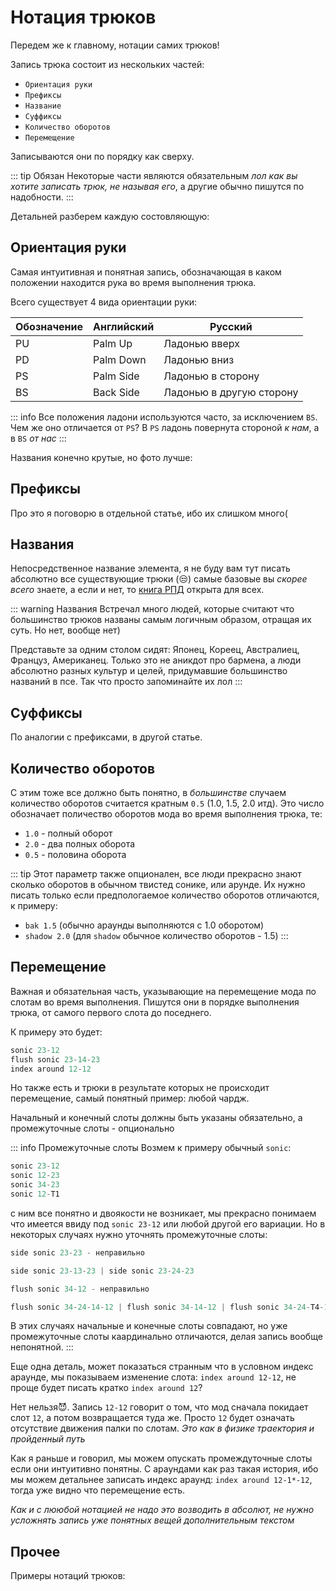 # Нотация трюков

Передем же к главному, нотации самих трюков!

Запись трюка состоит из нескольких частей:
 - `Ориентация руки`
 - `Префиксы`
 - `Название`
 - `Суффиксы`
 - `Количество оборотов`
 - `Перемещение`

Записываются они по порядку как сверху.

::: tip Обязан
Некоторые части являются обязательным *лол как вы хотите записать трюк, не называя его*, а другие обычно пишутся по надобности. 
:::

Детальней разберем каждую состовляющую:

## Ориентация руки

Самая интуитивная и понятная запись, обозначающая в каком положении находится рука во время выполнения трюка.

Всего существует 4 вида ориентации руки:

| Обозначение | Английский | Русский |
| - | - | - |
| PU | Palm Up | Ладонью вверх |
| PD | Palm Down | Ладонью вниз |
| PS | Palm Side | Ладонью в сторону |
| BS | Back Side | Ладонью в другую сторону |

::: info
Все положения ладони используются часто, за исключением `BS`. Чем же оно отличается от `PS`? В `PS` ладонь повернута стороной *к нам*, а в `BS` *от нас*
:::

Названия конечно крутые, но фото лучше:

<!--TODO:-->

## Префиксы

Про это я поговорю в отдельной статье, ибо их слишком много(

## Названия

Непосредственное название элемента, я не буду вам тут писать абсолютно все существующие трюки (😒) самые базовые вы *скорее всего* знаете, а если и нет, то [книга РПД](https://drive.google.com/file/d/1TlDb1H5bRnZZdswmdr07m-58yxs4Es7-/view) открыта для всех.

::: warning Названия
Встречал много людей, которые считают что большинство трюков названы самым логичным образом, отращая их суть. Но нет, вообще нет) 

Представьте за одним столом сидят: Японец, Кореец, Австралиец, Француз, Американец. Только это не аникдот про бармена, а люди абсолютно разных культур и целей, придумавшие большинство названий в псе. Так что просто запоминайте их лол
:::

## Суффиксы

По аналогии с префиксами, в другой статье.

## Количество оборотов

С этим тоже все должно быть понятно, в *большинстве* случаем количество оборотов считается кратным `0.5` (1.0, 1.5, 2.0 итд). Это число обозначает поличество оборотов мода во время выполнения трюка, те:
 - `1.0` - полный оборот
 - `2.0` - два полных оборота
 - `0.5` - половина оборота

::: tip
Этот параметр также опционален, все люди прекрасно знают сколько оборотов в обычном твистед сонике, или арунде. Их нужно писать только если предпологаемое количество оборотов отличаются, к примеру: 
- `bak 1.5` (обычно араунды выполняются с 1.0 оборотом)
- `shadow 2.0` (для `shadow` обычное количество оборотов - 1.5)
:::

## Перемещение

Важная и обязательная часть, указывающие на перемещение мода по слотам во время выполнения.
Пишутся они в порядке выполнения трюка, от самого первого слота до поседнего.

К примеру это будет:
```js
sonic 23-12
flush sonic 23-14-23
index around 12-12
```

Но также есть и трюки в результате которых не происходит перемещение, самый понятный пример: любой чардж.

Начальный и конечный слоты должны быть указаны обязательно, а промежуточные слоты - опционально

::: info Промежуточные слоты
Возмем к примеру обычный `sonic`:

```js
sonic 23-12
sonic 12-23
sonic 34-23
sonic 12-T1
```

с ним все понятно и двоякости не возникает, мы прекрасно понимаем что имеется ввиду под `sonic 23-12` или любой другой его вариации. Но в некоторых случаях нужно уточнять промежуточные слоты:

```js
side sonic 23-23 - неправильно

side sonic 23-13-23 | side sonic 23-24-23

flush sonic 34-12 - неправильно

flush sonic 34-24-14-12 | flush sonic 34-14-12 | flush sonic 34-24-T4-12
```

В этих случаях начальные и конечные слоты совпадают, но уже промежуточные слоты каардинально отличаются, делая запись вообще непонятной.
:::

Еще одна деталь, может показаться странным что в условном индекс араунде, мы показываем изменение слота: `index around 12-12`, не проще будет писать кратко `index around 12`?

Нет нельзя😈. Запись `12-12` говорит о том, что мод сначала покидает слот `12`, а потом возвращается туда же. Просто `12` будет означать отсутствие движения палки по слотам. *Это как в физике траектория и пройденный путь*

Как я раньше и говорил, мы можем опускать промеждуточные слоты если они интуитивно понятны. С араундами как раз такая история, ибо мы можем детальнее записать индекс араунд: `index around 12-1*-12`, тогда уже видно что перемещение есть.

*Как и с лююбой нотацией не надо это возводить в абсолют, не нужно усложнять запись уже понятных вещей дополнительным текстом*

## Прочее

Примеры нотаций трюков:

<!--TODO: PS flush sonic 34-24-14-12; PD side sonic 23-13-23; PD index bak 1.5 12-12; PU middle around 0.5 23-12-->